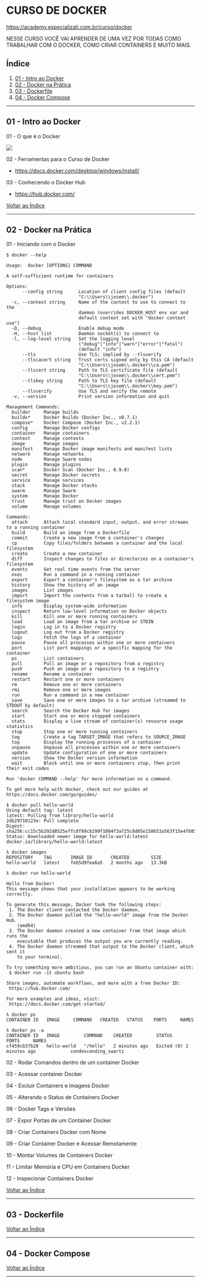 # CURSO DE DOCKER

https://academy.especializati.com.br/curso/docker

NESSE CURSO VOCÊ VAI APRENDER DE UMA VEZ POR TODAS COMO TRABALHAR COM O DOCKER, COMO CRIAR CONTAINERS E MUITO MAIS.

## <a name="indice">Índice</a>

1. [01 - Intro ao Docker](#parte1)     
2. [02 - Docker na Prática](#parte2)     
3. [03 - Dockerfile](#parte3)     
4. [04 - Docker Compose](#parte4)     
---


## <a name="parte1">01 - Intro ao Docker</a>

01 - O que é o Docker

![](img/aula01.png)

02 - Ferramentas para o Curso de Docker

- https://docs.docker.com/desktop/windows/install/

03 - Conhecendo o Docker Hub

- https://hub.docker.com/

[Voltar ao Índice](#indice)

---


## <a name="parte2">02 - Docker na Prática</a>

01 - Iniciando com o Docker

```
$ docker --help

Usage:  docker [OPTIONS] COMMAND

A self-sufficient runtime for containers

Options:
      --config string      Location of client config files (default
                           "C:\\Users\\josem\\.docker")
  -c, --context string     Name of the context to use to connect to the
                           daemon (overrides DOCKER_HOST env var and
                           default context set with "docker context use")
  -D, --debug              Enable debug mode
  -H, --host list          Daemon socket(s) to connect to
  -l, --log-level string   Set the logging level
                           ("debug"|"info"|"warn"|"error"|"fatal")
                           (default "info")
      --tls                Use TLS; implied by --tlsverify
      --tlscacert string   Trust certs signed only by this CA (default
                           "C:\\Users\\josem\\.docker\\ca.pem")
      --tlscert string     Path to TLS certificate file (default
                           "C:\\Users\\josem\\.docker\\cert.pem")
      --tlskey string      Path to TLS key file (default
                           "C:\\Users\\josem\\.docker\\key.pem")
      --tlsverify          Use TLS and verify the remote
  -v, --version            Print version information and quit

Management Commands:
  builder     Manage builds
  buildx*     Docker Buildx (Docker Inc., v0.7.1)
  compose*    Docker Compose (Docker Inc., v2.2.1)
  config      Manage Docker configs
  container   Manage containers
  context     Manage contexts
  image       Manage images
  manifest    Manage Docker image manifests and manifest lists
  network     Manage networks
  node        Manage Swarm nodes
  plugin      Manage plugins
  scan*       Docker Scan (Docker Inc., 0.9.0)
  secret      Manage Docker secrets
  service     Manage services
  stack       Manage Docker stacks
  swarm       Manage Swarm
  system      Manage Docker
  trust       Manage trust on Docker images
  volume      Manage volumes

Commands:
  attach      Attach local standard input, output, and error streams to a running container   
  build       Build an image from a Dockerfile
  commit      Create a new image from a container's changes
  cp          Copy files/folders between a container and the local filesystem
  create      Create a new container
  diff        Inspect changes to files or directories on a container's filesystem
  events      Get real time events from the server
  exec        Run a command in a running container
  export      Export a container's filesystem as a tar archive
  history     Show the history of an image
  images      List images
  import      Import the contents from a tarball to create a filesystem image
  info        Display system-wide information
  inspect     Return low-level information on Docker objects
  kill        Kill one or more running containers
  load        Load an image from a tar archive or STDIN
  login       Log in to a Docker registry
  logout      Log out from a Docker registry
  logs        Fetch the logs of a container
  pause       Pause all processes within one or more containers
  port        List port mappings or a specific mapping for the container
  ps          List containers
  pull        Pull an image or a repository from a registry
  push        Push an image or a repository to a registry
  rename      Rename a container
  restart     Restart one or more containers
  rm          Remove one or more containers
  rmi         Remove one or more images
  run         Run a command in a new container
  save        Save one or more images to a tar archive (streamed to STDOUT by default)        
  search      Search the Docker Hub for images
  start       Start one or more stopped containers
  stats       Display a live stream of container(s) resource usage statistics
  stop        Stop one or more running containers
  tag         Create a tag TARGET_IMAGE that refers to SOURCE_IMAGE
  top         Display the running processes of a container
  unpause     Unpause all processes within one or more containers
  update      Update configuration of one or more containers
  version     Show the Docker version information
  wait        Block until one or more containers stop, then print their exit codes

Run 'docker COMMAND --help' for more information on a command.

To get more help with docker, check out our guides at https://docs.docker.com/go/guides/ 
```

```
$ docker pull hello-world
Using default tag: latest
latest: Pulling from library/hello-world
2db29710123e: Pull complete
Digest: sha256:cc15c5b292d8525effc0f89cb299f1804f3a725c8d05e158653a563f15e4f685
Status: Downloaded newer image for hello-world:latest
docker.io/library/hello-world:latest
```

```
λ docker images
REPOSITORY    TAG       IMAGE ID       CREATED        SIZE
hello-world   latest    feb5d9fea6a5   2 months ago   13.3kB
```

```
λ docker run hello-world

Hello from Docker!
This message shows that your installation appears to be working correctly.

To generate this message, Docker took the following steps:
 1. The Docker client contacted the Docker daemon.
 2. The Docker daemon pulled the "hello-world" image from the Docker Hub.
    (amd64)
 3. The Docker daemon created a new container from that image which runs the
    executable that produces the output you are currently reading.
 4. The Docker daemon streamed that output to the Docker client, which sent it
    to your terminal.

To try something more ambitious, you can run an Ubuntu container with:
 $ docker run -it ubuntu bash

Share images, automate workflows, and more with a free Docker ID:
 https://hub.docker.com/

For more examples and ideas, visit:
 https://docs.docker.com/get-started/
```

```
λ docker ps
CONTAINER ID   IMAGE     COMMAND   CREATED   STATUS    PORTS     NAMES

```

```
λ docker ps -a
CONTAINER ID   IMAGE         COMMAND    CREATED         STATUS                     PORTS     NAMES
cf459cb37b28   hello-world   "/hello"   2 minutes ago   Exited (0) 2 minutes ago             condescending_swartz

```

02 - Rodar Comandos dentro de um container Docker

03 - Acessar container Docker

04 - Excluir Containers e Imagens Docker

05 - Alterando o Status de Containers Docker

06 - Docker Tags e Versões

07 - Expor Portas de um Container Docker

08 - Criar Containers Docker com Nome

09 - Criar Container Docker e Acessar Remotamente

10 - Montar Volumes de Containers Docker

11 - Limitar Memória e CPU em Containers Docker

12 - Inspecionar Containers Docker

[Voltar ao Índice](#indice)

---


## <a name="parte3">03 - Dockerfile</a>



[Voltar ao Índice](#indice)

---


## <a name="parte4">04 - Docker Compose</a>



[Voltar ao Índice](#indice)

---

